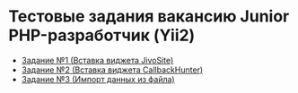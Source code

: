 # Тестовые задания вакансию Junior PHP-разработчик (Yii2)

- [Задание №1 (Вставка виджета JivoSite)](web-dev-php-junior-001.md)
- [Задание №2 (Вставка виджета CallbackHunter)](web-dev-php-junior-002.md)
- [Задание №3 (Импорт данных из файла)](web-dev-php-junior-003.md)